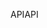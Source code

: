 <span data-ttu-id="ed494-101">API</span><span class="sxs-lookup"><span data-stu-id="ed494-101">API</span></span>